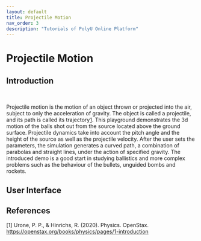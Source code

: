 ```yaml
---
layout: default
title: Projectile Motion
nav_order: 3
description: "Tutorials of PolyU Online Platform"
---
```


# Projectile Motion

## Introduction
<br>

Projectile motion is the motion of an object thrown or projected into the air, subject to only the acceleration of gravity. The object is called a projectile, and its path is called its trajectory[1](#physics_ref). This playground demonstrates the 3d motion of the balls shot out from the source located above the ground surface. Projectile dynamics take into account the pitch angle and the height of the source as well as the projectile velocity. After the user sets the parameters, the simulation generates a curved path, a combination of parabolas and straight lines, under the action of specified gravity. The introduced demo is a good start in studying ballistics and more complex problems such as the behaviour of the bullets, unguided bombs and rockets.

## User Interface



## References

<a name="physics_ref">[1]</a> Urone, P. P., & Hinrichs, R. (2020). Physics. OpenStax. https://openstax.org/books/physics/pages/1-introduction







